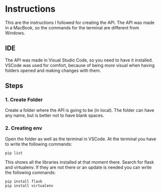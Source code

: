 # Instructions

This are the instructions I followed for creating the API. The API was made in a MacBook, so the commands for the terminal are different from Windows.

## IDE

The API was made in Visual Studio Code, so you need to have it installed. VSCode was used for comfort, because of being more visual when having folders opened and making changes with them.

## Steps

### 1. Create Folder

Create a folder where the API is going to be (in local). The folder can have any name, but is better not to have blank spaces.

### 2. Creating env

Open the folder as well as the terminal in VSCode. At the terminal you have to write the following commands:

```
pip list
```
This shows all the libraries installed at that moment there. Search for flask and virtualenv. If they are not there or an update is needed you can write the following commands:
```
pip install flask
pip install virtualenv
````


